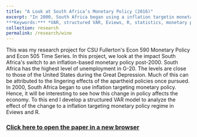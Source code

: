 ```yaml
---
title: "A Look at South Africa’s Monetary Policy (2016)"
excerpt: "In 2000, South Africa began using a inflation targetin monetary policy. We develop an structured VAR model to analyze the effect of this policy change in controlling inflation.  <br>
***Keywords:*** *VAR, structured VAR, Eviews, R, statistics, monetary policy, macroeconomics, graduate*" #add this to add an image inside the "" <br/><img src='R001_padic/500x300.png'>
collection: research
permalink: /research/wine
---
```


This was my research project for CSU Fullerton's Econ 590 Monetary Policy and Econ 505 Time Series. In this project, we look at the impact South Africa's switch to an inflation-based monetary policy post-2000. South Africa has the highest level of unemployment in G-20. The levels are close to those of the United States during the Great Depression. Much of this can be attributed to the lingering effects of the apartheid policies once pursued. In 2000, South Africa began to use inflation targeting monetary policy. Hence, it will be interesting to see how this change in policy affects the economy. To this end I develop a structured VAR model to analyze the effect of the change to a inflation targeting monetary policy regime in Eviews and R. 

### [Click here to open the paper in a new browser](R005_zaf/Econ_590_Monetary_Policy.pdf)
<object data="R005_zaf/Econ_590_Monetary_Policy.pdf#view=fitH" width="1000" height="1000" type='application/pdf'></object>


